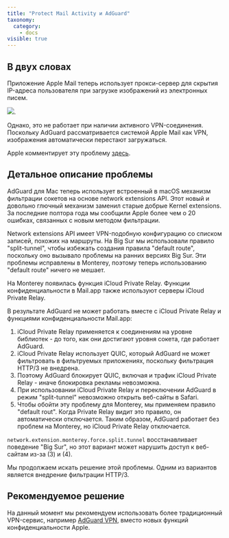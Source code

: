 ```yaml
---
title: "Protect Mail Activity и AdGuard"
taxonomy:
  category:
    - docs
visible: true
---
```


## В двух словах

Приложение Apple Mail теперь использует прокси-сервер для скрытия IP-адреса пользователя при загрузке изображений из электронных писем.

<img src="https://cdn.adguard.com/public/Adguard/kb/MAC/mac_protectMailActivity.png">.

Однако, это не работает при наличии активного VPN-соединения. Поскольку AdGuard рассматривается системой Apple Mail как VPN, изображения автоматически перестают загружаться.

Apple комментирует эту проблему [здесь](https://support.apple.com/HT212797).

## Детальное описание проблемы

AdGuard для Mac теперь использует встроенный в macOS механизм фильтрации сокетов на основе network extensions API. Этот новый и довольно глючный механизм заменил старые добрые Kernel extensions. За последние полтора года мы сообщили Apple более чем о 20 ошибках, связанных с новым методом фильтрации.

Network extensions API имеет VPN-подобную конфигурацию со списком записей, похожих на маршруты.
На Big Sur мы использовали правило "split-tunnel", чтобы избежать создания правила "default route", поскольку оно вызывало проблемы на ранних версиях Big Sur. Эти проблемы исправлены в Monterey, поэтому теперь использованию "default route" ничего не мешает.

На Monterey появилась функция iCloud Private Relay. Функции конфиденциальности в Mail.app также используют серверы iCloud Private Relay.

В результате AdGuard не может работать вместе с iCloud Private Relay и функциями конфиденциальности Mail.app:

1. iCloud Private Relay применяется к соединениям на уровне библиотек - до того, как они достигают уровня сокета, где работает AdGuard.
2. iCloud Private Relay использует QUIC, который AdGuard не может фильтровать в фильтруемых приложениях, поскольку фильтрация HTTP/3 не внедрена.
3. Поэтому AdGuard блокирует QUIC, включая и трафик iCloud Private Relay - иначе блокировка рекламы невозможна.
4. При использовании iCloud Private Relay и переключении AdGuard в режим "split-tunnel" невозможно открыть веб-сайты в Safari.
5. Чтобы обойти эту проблему для Monterey, мы применяем правило "default rout". Когда Private Relay видит это правило, он автоматически отключается.
   Таким образом, AdGuard работает без проблем на Monterey, но iCloud Private Relay отключается.

`network.extension.monterey.force.split.tunnel` восстанавливает поведение "Big Sur", но этот вариант может нарушить доступ к веб-сайтам из-за (3) и (4).

Мы продолжаем искать решение этой проблемы. Одним из вариантов является внедрение фильтрации HTTP/3.

## Рекомендуемое решение

На данный момент мы рекомендуем использовать более традиционный VPN-сервис, например [AdGuard VPN](https://adguard-vpn.com/), вместо новых функций конфиденциальности Apple.
